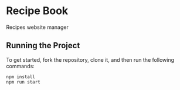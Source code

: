 # Recipe Book

Recipes website manager

## Running the Project

To get started, fork the repository, clone it, and then run the following commands:

    npm install
    npm run start
